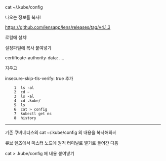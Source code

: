 cat ~/.kube/config



나오는 정보들 복사!

https://github.com/lensapp/lens/releases/tag/v4.1.3

로컬에 설치!

설정파일에 복사 붙여넣기 

certificate-authority-data: ....

지우고

insecure-skip-tls-verify: true 추가



```
    1  ls -al
    2  cd ~
    3  ls -al
    4  cd .kube/
    5  ls
    6  cat > config
    7  kubectl get ns
    8  history
```



---

기존 쿠버네티스의 cat ~/.kube/config 의 내용을 복사해와서 

큐브 렌즈에서 마스터 노드에 원격 터미널로 열기로 들어간 다음

cat > .kube/config 에 내용 붙여넣기
